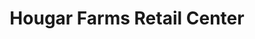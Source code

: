 ---
title: "Hougar Farms Retail Center"
url: /pottstown/hougar-farms-retail-center/
shop: agrarian
---